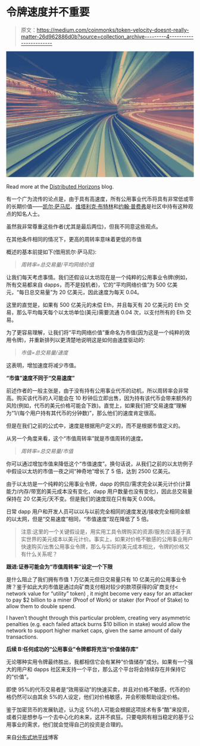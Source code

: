 # 令牌速度并不重要

> 原文：<https://medium.com/coinmonks/token-velocity-doesnt-really-matter-26d962886d0b?source=collection_archive---------4----------------------->

![](img/684315dd60ad7fbaa68ca93cda3738ca.png)

Read more at the [Distributed Horizons](https://distributedhorizon.wordpress.com/) blog.

有一个广为流传的论点是，由于具有高速度，所有公用事业代币将具有非常低或零的长期价值——[凯尔·萨马尼](https://multicoin.capital/2017/12/08/understanding-token-velocity/)、[维塔利克·布特林](https://vitalik.ca/general/2017/10/17/moe.html)和[约翰·普费弗](/john-pfeffer/doubts-about-the-long-term-viability-of-utility-cryptoassets-db04350b1f55)是社区中持有这种观点的知名人士。

虽然我非常尊重这些作者(尤其是最后两位)，但我不同意这些观点。

在其他条件相同的情况下，更高的周转率意味着更低的市值

概述的基本前提如下(借用凯尔·萨马尼):

> *周转率=总交易量/平均网络价值*

让我们每天考虑事情。我们还假设以太坊现在是一个纯粹的公用事业令牌(例如，所有交易都来自 dapps，而不是投机者)，它的“平均网络价值”为 500 亿美元，“每日总交易量”为 20 亿美元，因此速度为每天 0.04。

这里的直觉是，如果有 500 亿美元的未偿 Eth，并且每天有 20 亿美元的 Eth 交易，那么平均每天每个以太坊单位(美元)需要流通 0.04 次，以支付所有的 Eth 交易。

为了更容易理解，让我们将“平均网络价值”重命名为市值(因为这是一个纯粹的效用令牌)，并重新排列以更清楚地说明这是如何由速度驱动的:

> *市值=总交易量/速度*

这表明，增加速度将减少市值。

**“市值”速度不同于“交易速度”**

前述作者的一般主张是，由于没有持有公用事业代币的动机，所以周转率会非常高。购买该代币的人可能会在 10 秒钟后立即出售，因为持有该代币会带来额外的风险(例如，代币的美元价格可能会下跌)。直觉上，如果我们把“交易速度”理解为“1/(每个用户持有其代币的分钟数)”，那么他们的速度肯定很高。

但是在我们之前的公式中，速度是根据用户定义的，而不是根据市值定义的。

从另一个角度来看，这个“市值周转率”就是市值周转的速度。

> *周转率=总交易量/市值*

你可以通过增加市值来降低这个“市值速度”。换句话说，从我们之前的以太坊例子中假设以太坊的市值一夜之间“神奇地”增长了 5 倍，达到 2500 亿美元。

由于以太坊是一个纯粹的公用事业令牌，dapp 的供应/需求完全以美元计价(计算能力/内存/带宽的美元成本没有变化，dapp 用户数量也没有变化)，因此总交易量保持在 20 亿美元/天不变。但是我们的速度现在只有每天 0.008。

日常 dapp 用户和开发人员可以以与以前完全相同的速度发送/接收完全相同金额的以太网，但是“交易速度”相同，“市值速度”现在降低了 5 倍。

> 注意:这里的一个关键假设是，用实用工具令牌购买的资源/服务应该基于真实世界的美元成本以美元计价。事实上，如果对价格不敏感的公用事业用户快速购买/出售公用事业令牌，那么与实际的美元成本相比，令牌的价格又有什么关系呢？

**跟进:证券可能会为“市值周转率”设定一个下限**

是什么阻止了我们拥有市值 1 万亿美元但日交易量只有 10 亿美元的公用事业令牌？鉴于如此大的市值是通过向矿商支付相对较少的款项获得的(矿商支付< network value for “utility” token) , it might become very easy for an attacker to pay $2 billion to a miner (Proof of Work) or staker (for Proof of Stake) to allow them to double spend.

I haven’t thought through this particular problem, creating very asymmetric penalties (e.g. each failed attack burns $10 billion in stake) would allow the network to support higher market caps, given the same amount of daily transactions.

**后续 B:任何成功的“公用事业”令牌都将充当“价值储存库”**

无论哪种实用令牌最终胜出，我都相信它会有某种“价值储存”成分。如果有一个强大的用户和 dapps 社区来支持一个平台，那么这个平台将会持续存在并保持它的“价值”。

即使 95%的代币交易者是“效用驱动”的快速买卖，并且对价格不敏感，代币的价格仍然可以由其余 5%的人设定，他们对价格敏感，并会积极帮助设定价格。

鉴于加密货币的发展轨迹，认为这 5%的人可能会根据这项技术有多“酷”来投资，或者只是想参与一个去中心化的未来，这并不疯狂。只要电网有相当稳定的基于公用事业的需求，他们就会觉得自己的投资是合理的。

来自[分布式地平线](https://distributedhorizon.wordpress.com/)博客